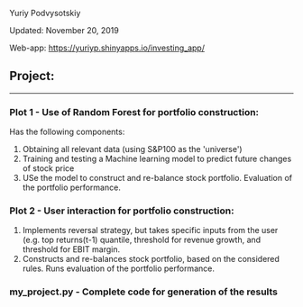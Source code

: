 Yuriy Podvysotskiy 

Updated: November 20, 2019

Web-app: https://yuriyp.shinyapps.io/investing_app/

## Project:
---------------------------------------------------

### Plot 1 - Use of Random Forest for portfolio construction:
Has the following components:
1) Obtaining all relevant data (using S&P100 as the 'universe')
2) Training and testing a Machine learning model to predict future changes of stock price
3) USe the model to construct and re-balance stock portfolio. Evaluation of the portfolio performance.


### Plot 2 - User interaction for portfolio construction:
1) Implements reversal strategy, but takes specific inputs from the user (e.g. top returns(t-1) quantile,
threshold for revenue growth, and threshold for EBIT margin. 
2) Constructs and re-balances stock portfolio, based on the considered rules. Runs evaluation of the portfolio performance.

### my_project.py - Complete code for generation of the results
